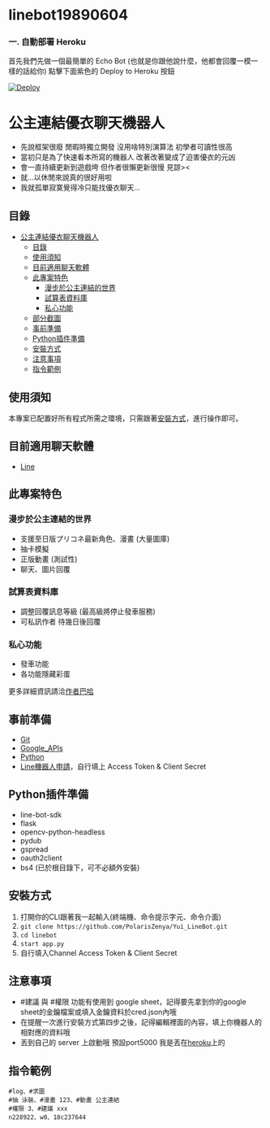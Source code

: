 # linebot19890604

### 一. 自動部署 Heroku
首先我們先做一個最簡單的 Echo Bot (也就是你跟他說什麼，他都會回覆一模一樣的話給你) 點擊下面紫色的 Deploy to Heroku 按鈕

<a href="https://heroku.com/deploy?template=https://github.com/s098031/linebot19890604/tree/main">
  <img src="https://www.herokucdn.com/deploy/button.svg" alt="Deploy">
</a>


# 公主連結優衣聊天機器人

* 先說框架很廢 閒暇時獨立開發 沒用啥特別演算法 初學者可讀性很高
* 當初只是為了快速看本所寫的機器人 改著改著變成了迫害優衣的元凶
* 會一直持續更新到遊戲垮 但作者很懶更新很慢 見諒><
* 就...以休閒來說真的很好用啦
* 我就孤單寂寞覺得冷只能找優衣聊天...

## 目錄

- [公主連結優衣聊天機器人](#公主連結優衣聊天機器人)
  - [目錄](#目錄)
  - [使用須知](#使用須知)
  - [目前適用聊天軟體](#目前適用聊天軟體)
  - [此專案特色](#此專案特色)
    - [漫步於公主連結的世界](#漫步於公主連結的世界)
    - [試算表資料庫](#試算表資料庫)
    - [私心功能](#私心功能)
  - [部分截圖](#部分截圖)
  - [事前準備](#事前準備)
  - [Python插件準備](#Python插件準備)
  - [安裝方式](#安裝方式)
  - [注意事項](#注意事項)
  - [指令範例](#指令範例)

## 使用須知

本專案已配置好所有程式所需之環境，只需跟著[安裝方式](#安裝方式)，進行操作即可。

## 目前適用聊天軟體

* [Line](https://line.me/zh-hant/)


## 此專案特色

### 漫步於公主連結的世界
* 支援至日版プリコネ最新角色、漫畫 (大量圖庫)
* 抽卡模擬
* 正版動畫 (測試性)
* 聊天、圖片回覆 

### 試算表資料庫
* 調整回覆訊息等級 (最高級將停止發車服務)
* 可私訊作者 待幾日後回覆

### 私心功能
* 發車功能
* 各功能隱藏彩蛋

更多詳細資訊請洽[作者巴哈](https://home.gamer.com.tw/creationDetail.php?sn=4914939)

## 事前準備

* [Git](https://git-scm.com/)
* [Google_APIs](https://console.developers.google.com/apis)
* [Python](https://www.python.org/)
* [Line機器人申請](https://manager.line.biz/)，自行填上 Access Token & Client Secret

## Python插件準備

* line-bot-sdk
* flask
* opencv-python-headless
* pydub
* gspread
* oauth2client
* bs4 (已於根目錄下，可不必額外安裝)

## 安裝方式

1. 打開你的CLI跟著我一起輸入(終端機、命令提示字元、命令介面)
2. `git clone https://github.com/PolarisZenya/Yui_LineBot.git`
3. `cd linebot`
4. `start app.py`
5. 自行填入Channel Access Token & Client Secret

## 注意事項

* #建議 與 #權限 功能有使用到 google sheet，記得要先拿到你的google sheet的金鑰檔案或填入金鑰資料於cred.json內哦
* 在提醒一次進行安裝方式第四步之後，記得編輯裡面的內容，填上你機器人的相對應的資料哦
* 丟到自己的 server 上啟動哦 預設port5000 我是丟在[heroku](https://www.heroku.com/)上的

## 指令範例

    #log、#求圖
    #抽 泳裝、#漫畫 123、#動畫 公主連結
    #權限 3、#建議 xxx
    n228922、w0、18c237644

